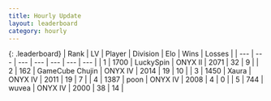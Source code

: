 ```yaml
---
title: Hourly Update
layout: leaderboard
category: hourly
---
```


{: .leaderboard}
| Rank | LV | Player | Division | Elo | Wins | Losses |
| --- | --- | --- | --- | --- | --- | --- |
| <span data-change="0">1</span> | 1700 | <span title="ID: 498412">LuckySpin</span> | ONYX II | <span data-change="0">2071</span> | <span data-change="0">32</span> | <span data-change="0">9</span> |
| <span data-change="0">2</span> | 162 | <span title="ID: 754306">GameCube Chujin</span> | ONYX IV | <span data-change="-11">2014</span> | <span data-change="2">19</span> | <span data-change="2">10</span> |
| <span data-change="0">3</span> | 1450 | <span title="ID: 200908">Xaura</span> | ONYX IV | <span data-change="0">2011</span> | <span data-change="0">19</span> | <span data-change="0">7</span> |
| <span data-change="0">4</span> | 1387 | <span title="ID: 540690">poon</span> | ONYX IV | <span data-change="0">2008</span> | <span data-change="0">4</span> | <span data-change="0">0</span> |
| <span data-change="2">5</span> | 744 | <span title="ID: 740957">wuvea</span> | ONYX IV | <span data-change="31">2000</span> | <span data-change="4">38</span> | <span data-change="1">14</span> |